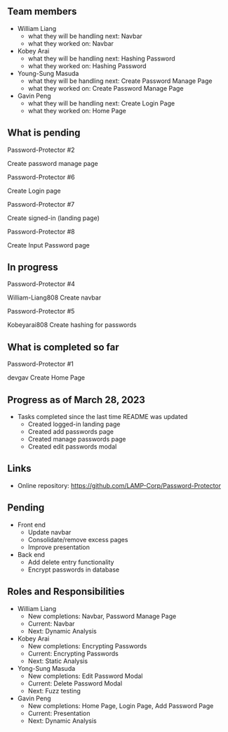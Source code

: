 ## Team members
- William Liang
  - what they will be handling next: Navbar
  - what they worked on: Navbar
- Kobey Arai
  - what they will be handling next: Hashing Password
  - what they worked on: Hashing Password
- Young-Sung Masuda
  - what they will be handling next: Create Password Manage Page
  - what they worked on: Create Password Manage Page
- Gavin Peng
  - what they will be handling next: Create Login Page
  - what they worked on: Home Page


## What is pending

Password-Protector #2

Create password manage page

Password-Protector #6

Create Login page

Password-Protector #7

Create signed-in (landing page)

Password-Protector #8

Create Input Password page


## In progress

Password-Protector #4

William-Liang808
Create navbar

Password-Protector #5

Kobeyarai808
Create hashing for passwords

## What is completed so far

Password-Protector #1

devgav
Create Home Page

## Progress as of March 28, 2023
- Tasks completed since the last time README was updated
    - Created logged-in landing page
    - Created add passwords page
    - Created manage passwords page
    - Created edit passwords modal

## Links
- Online repository: https://github.com/LAMP-Corp/Password-Protector

## Pending
- Front end
    - Update navbar
    - Consolidate/remove excess pages
    - Improve presentation
- Back end
    - Add delete entry functionality
    - Encrypt passwords in database

## Roles and Responsibilities
- William Liang
    - New completions: Navbar, Password Manage Page
    - Current: Navbar
    - Next: Dynamic Analysis
- Kobey Arai
    - New completions: Encrypting Passwords
    - Current: Encrypting Passwords
    - Next: Static Analysis
- Yong-Sung Masuda
    - New completions: Edit Password Modal
    - Current: Delete Password Modal
    - Next: Fuzz testing
- Gavin Peng
    - New completions: Home Page, Login Page, Add Password Page
    - Current: Presentation
    - Next: Dynamic Analysis
